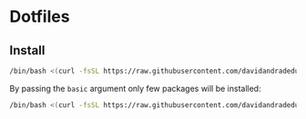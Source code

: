 # Dotfiles

## Install

```sh
/bin/bash <(curl -fsSL https://raw.githubusercontent.com/davidandradeduarte/dot/HEAD/install.sh)
```

By passing the `basic` argument only few packages will be installed:
```sh
/bin/bash <(curl -fsSL https://raw.githubusercontent.com/davidandradeduarte/dot/HEAD/install.sh) basic
```